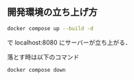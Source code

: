 ## 開発環境の立ち上げ方
```sh
docker compose up --build -d
```
で localhost:8080 にサーバーが立ち上がる．

落とす時は以下のコマンド
```sh
docker compose down
```